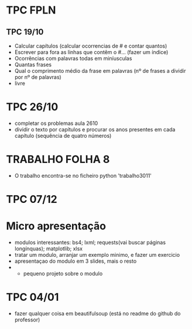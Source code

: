 # TPC FPLN

## TPC 19/10

- Calcular capítulos (calcular ocorrencias de # e contar quantos)
- Escrever para fora as linhas que contêm o #... (fazer um índice)
- Ocorrências com palavras todas em miníusculas
- Quantas frases
- Qual o comprimento médio da frase em palavras (nº de frases a dividir por nº de palavras)
- livre

# TPC 26/10
- completar os problemas aula 2610
- dividir o texto por capítulos e procurar os anos presentes em cada capítulo (sequência de quatro números)

# TRABALHO FOLHA 8
- O trabalho encontra-se no ficheiro python 'trabalho3011'

# TPC 07/12
# Micro apresentação
- modulos interessantes: bs4; lxml; requests(vai buscar páginas longínquas); matplotlib; xlsx
- tratar um modulo, arranjar um exemplo minimo, e fazer um exercicio
- apresentaçao do modulo em 3 slides, mais o resto
- + pequeno projeto sobre o modulo


 # TPC 04/01
 - fazer qualquer coisa em beautifulsoup (está no readme do github do professor)
